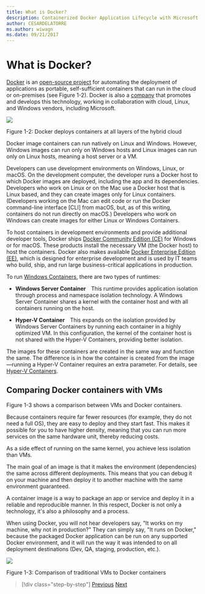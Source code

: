 ```yaml
---
title: What is Docker?
description: Containerized Docker Application Lifecycle with Microsoft Platform and Tools
author: CESARDELATORRE
ms.author: wiwagn
ms.date: 09/21/2017
---
```

# What is Docker?

[Docker](https://www.docker.com/) is an [open-source project](https://github.com/docker/docker) for automating the deployment of applications as portable, self-sufficient containers that can run in the cloud or on-premises (see Figure 1-2). Docker is also a [company](https://www.docker.com/) that promotes and develops this technology, working in collaboration with cloud, Linux, and Windows vendors, including Microsoft.

![](./media/image2.png)

Figure 1-2: Docker deploys containers at all layers of the hybrid cloud

Docker image containers can run natively on Linux and Windows. However, Windows images can run only on Windows hosts and Linux images can run only on Linux hosts, meaning a host server or a VM.

Developers can use development environments on Windows, Linux, or macOS. On the development computer, the developer runs a Docker host to which Docker images are deployed, including the app and its dependencies. Developers who work on Linux or on the Mac use a Docker host that is Linux based, and they can create images only for Linux containers. (Developers working on the Mac can edit code or run the Docker command-line interface \[CLI\] from macOS, but, as of this writing, containers do not run directly on macOS.) Developers who work on Windows can create images for either Linux or Windows Containers.

To host containers in development environments and provide additional developer tools, Docker ships [Docker Community Edition (CE)](https://www.docker.com/community-edition) for Windows or for macOS. These products install the necessary VM (the Docker host) to host the containers. Docker also makes available [Docker Enterprise Edition (EE)](https://www.docker.com/enterprise-edition), which is designed for enterprise development and is used by IT teams who build, ship, and run large business-critical applications in production.

To run [Windows Containers](/virtualization/windowscontainers/about/), there are two types of runtimes:

-   **Windows Server Container** This runtime provides application isolation through process and namespace isolation technology. A Windows Server Container shares a kernel with the container host and with all containers running on the host.

-   **Hyper-V Container** This expands on the isolation provided by Windows Server Containers by running each container in a highly optimized VM. In this configuration, the kernel of the container host is not shared with the Hyper-V Containers, providing better isolation.

The images for these containers are created in the same way and function the same. The difference is in how the container is created from the image—running a Hyper-V Container requires an extra parameter. For details, see [Hyper-V Containers](/virtualization/windowscontainers/about/).

## Comparing Docker containers with VMs

Figure 1-3 shows a comparison between VMs and Docker containers.

Because containers require far fewer resources (for example, they do not need a full OS), they are easy to deploy and they start fast. This makes it possible for you to have higher density, meaning that you can run more services on the same hardware unit, thereby reducing costs.

As a side effect of running on the same kernel, you achieve less isolation than VMs.

The main goal of an image is that it makes the environment (dependencies) the same across different deployments. This means that you can debug it on your machine and then deploy it to another machine with the same environment guaranteed.

A container image is a way to package an app or service and deploy it in a reliable and reproducible manner. In this respect, Docker is not only a technology, it's also a philosophy and a process.

When using Docker, you will not hear developers say, "It works on my machine, why not in production?" They can simply say, "It runs on Docker," because the packaged Docker application can be run on any supported Docker environment, and it will run the way it was intended to on all deployment destinations (Dev, QA, staging, production, etc.).

![](./media/image3.png)

Figure 1-3: Comparison of traditional VMs to Docker containers


>[!div class="step-by-step"]
[Previous](index.md)
[Next](docker-terminology.md)
